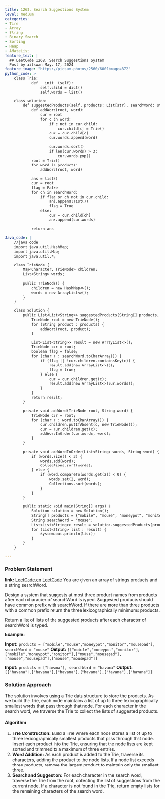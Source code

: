 ```yaml
---
title: 1268. Search Suggestions System
level: medium
categories:
- Tire
- Array
- String
- Binary Search
- Sorting
- Heap
- AMateList
feature_text: |
  ## LeetCode 1268. Search Suggestions System
  Post by ailswan May. 17, 2024
feature_image: "https://picsum.photos/2560/600?image=872"
python_code: >
    class Trie:
            def __init__(self):
                self.child = dict()
                self.words = list()

    class Solution:
        def suggestedProducts(self, products: List[str], searchWord: str) -> List[List[str]]:
            def addWord(root, word):
                cur = root
                for c in word:
                    if c not in cur.child:
                        cur.child[c] = Trie()
                    cur = cur.child[c]
                    cur.words.append(word)
    
                    cur.words.sort()
                    if len(cur.words) > 3:
                        cur.words.pop()
            root = Trie()
            for word in products:
                addWord(root, word)

            ans = list()
            cur = root
            flag = False
            for ch in searchWord:
                if flag or ch not in cur.child:
                    ans.append(list())
                    flag = True
                else:
                    cur = cur.child[ch]
                    ans.append(cur.words)

            return ans
    
Java_code: |
    //java code
    import java.util.HashMap;
    import java.util.Map;
    import java.util.*;

    class TrieNode {
        Map<Character, TrieNode> children;
        List<String> words;
        
        public TrieNode() {
            children = new HashMap<>();
            words = new ArrayList<>();
        }
    }

    class Solution {
        public List<List<String>> suggestedProducts(String[] products, String searchWord) {
            TrieNode root = new TrieNode();
            for (String product : products) {
                addWord(root, product);
            }

            List<List<String>> result = new ArrayList<>();
            TrieNode cur = root;
            boolean flag = false;
            for (char c : searchWord.toCharArray()) {
                if (flag || !cur.children.containsKey(c)) {
                    result.add(new ArrayList<>());
                    flag = true;
                } else {
                    cur = cur.children.get(c);
                    result.add(new ArrayList<>(cur.words));
                }
            }
            return result;
        }

        private void addWord(TrieNode root, String word) {
            TrieNode cur = root;
            for (char c : word.toCharArray()) {
                cur.children.putIfAbsent(c, new TrieNode());
                cur = cur.children.get(c);
                addWordInOrder(cur.words, word);
            }
        }

        private void addWordInOrder(List<String> words, String word) {
            if (words.size() < 3) {
                words.add(word);
                Collections.sort(words);
            } else {
                if (word.compareTo(words.get(2)) < 0) {
                    words.set(2, word);
                    Collections.sort(words);
                }
            }
        }

        public static void main(String[] args) {
            Solution solution = new Solution();
            String[] products = {"mobile", "mouse", "moneypot", "monitor", "mousepad"};
            String searchWord = "mouse";
            List<List<String>> result = solution.suggestedProducts(products, searchWord);
            for (List<String> list : result) {
                System.out.println(list);
            }
        }
    }

---
```


### Problem Statement
**link:**
[LeetCode.cn](https://leetcode.cn/problems/search-suggestions-system/)
[LeetCode](https://leetcode.com/search-suggestions-system/)
You are given an array of strings products and a string searchWord.

Design a system that suggests at most three product names from products after each character of searchWord is typed. Suggested products should have common prefix with searchWord. If there are more than three products with a common prefix return the three lexicographically minimums products.

Return a list of lists of the suggested products after each character of searchWord is typed.

**Example:**

**Input:** `products = ["mobile","mouse","moneypot","monitor","mousepad"], searchWord = "mouse"`
**Output:** `[["mobile","moneypot","monitor"],["mobile","moneypot","monitor"],["mouse","mousepad"],["mouse","mousepad"],["mouse","mousepad"]]`

**Input:** `products = ["havana"], searchWord = "havana"`
**Output:** `[["havana"],["havana"],["havana"],["havana"],["havana"],["havana"]]`
 
### Solution Approach
The solution involves using a Trie data structure to store the products. As we build the Trie, each node maintains a list of up to three lexicographically smallest words that pass through that node. For each character in the search word, we traverse the Trie to collect the lists of suggested products.
#### Algorithm
 1. **Trie Construction:** Build a Trie where each node stores a list of up to three lexicographically smallest products that pass through that node. Insert each product into the Trie, ensuring that the node lists are kept sorted and trimmed to a maximum of three entries.
2. **Word Addition:** As each product is added to the Trie, traverse its characters, adding the product to the node lists. If a node list exceeds three products, remove the largest product to maintain only the smallest three.
3. **Search and Suggestion:** For each character in the search word, traverse the Trie from the root, collecting the list of suggestions from the current node. If a character is not found in the Trie, return empty lists for the remaining characters of the search word.